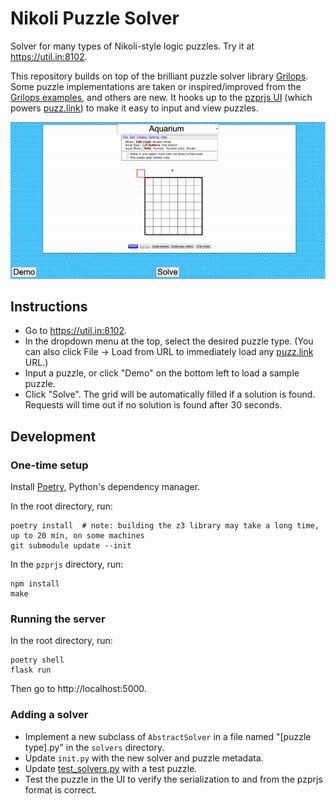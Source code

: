 # Nikoli Puzzle Solver

Solver for many types of Nikoli-style logic puzzles. Try it at https://util.in:8102.

This repository builds on top of the brilliant puzzle solver library [Grilops](https://github.com/obijywk/grilops). Some puzzle implementations are taken or inspired/improved from the [Grilops examples](https://github.com/obijywk/grilops/tree/master/examples), and others are new. It hooks up to the [pzprjs UI](https://github.com/robx/pzprjs) (which powers [puzz.link](https://puzz.link)) to make it easy to input and view puzzles.

![Solving](solving.gif)

## Instructions

- Go to https://util.in:8102.
- In the dropdown menu at the top, select the desired puzzle type. (You can also click File -> Load from URL to immediately load any [puzz.link](https://puzz.link) URL.)
- Input a puzzle, or click "Demo" on the bottom left to load a sample puzzle.
- Click "Solve". The grid will be automatically filled if a solution is found. Requests will time out if no solution is found after 30 seconds.

## Development

### One-time setup

Install [Poetry](https://python-poetry.org/docs/), Python's dependency manager.

In the root directory, run:

    poetry install  # note: building the z3 library may take a long time, up to 20 min, on some machines
    git submodule update --init

In the `pzprjs` directory, run:

    npm install
    make

### Running the server

In the root directory, run:

    poetry shell
    flask run

Then go to http://localhost:5000.

### Adding a solver

- Implement a new subclass of `AbstractSolver` in a file named "[puzzle type].py" in the `solvers` directory.
- Update `init.py` with the new solver and puzzle metadata.
- Update [test\_solvers.py](test/test_solvers.py) with a test puzzle.
- Test the puzzle in the UI to verify the serialization to and from the pzprjs format is correct.

